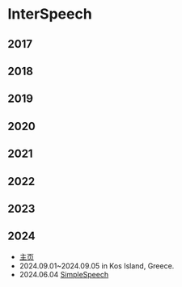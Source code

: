 # InterSpeech

## 2017

## 2018

## 2019

## 2020

## 2021

## 2022

## 2023

## 2024

- [主页](https://interspeech2024.org)
- 2024.09.01~2024.09.05 in Kos Island, Greece.
- 2024.06.04 [SimpleSpeech](../Models/Diffusion/2024.06.04_SimpleSpeech.md)

